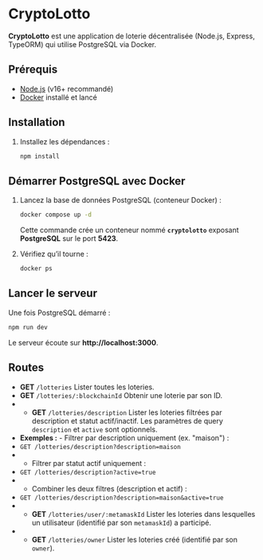 # CryptoLotto

**CryptoLotto** est une application de loterie décentralisée (Node.js, Express, TypeORM) qui utilise PostgreSQL via Docker.

## Prérequis
- [Node.js](https://nodejs.org/) (v16+ recommandé)
- [Docker](https://www.docker.com/) installé et lancé

## Installation
1. Installez les dépendances :
   ```bash
   npm install
   ```

## Démarrer PostgreSQL avec Docker
1. Lancez la base de données PostgreSQL (conteneur Docker) :
   ```bash
   docker compose up -d 
   ```
   Cette commande crée un conteneur nommé **`cryptolotto`** exposant **PostgreSQL** sur le port **5423**.

2. Vérifiez qu’il tourne :
   ```bash
   docker ps
   ```

## Lancer le serveur
Une fois PostgreSQL démarré :
```bash
npm run dev
```
Le serveur écoute sur **http://localhost:3000**.

## Routes 
- **GET** `/lotteries` Lister toutes les loteries. 
- **GET** `/lotteries/:blockchainId` Obtenir une loterie par son ID. 
- - **GET** `/lotteries/description` Lister les loteries filtrées par description et statut actif/inactif. Les paramètres de query `description` et `active` sont optionnels. 
- **Exemples :** - Filtrer par description uniquement (ex. "maison") : 
- ``` GET /lotteries/description?description=maison ``` 
- - Filtrer par statut actif uniquement : 
- ``` GET /lotteries/description?active=true ```
- - Combiner les deux filtres (description et actif) :
- ``` GET /lotteries/description?description=maison&active=true ```
- - **GET** `/lotteries/user/:metamaskId` Lister les loteries dans lesquelles un utilisateur (identifié par son `metamaskId`) a participé.
- - **GET** `/lotteries/owner` Lister les loteries créé (identifié par son `owner`).

